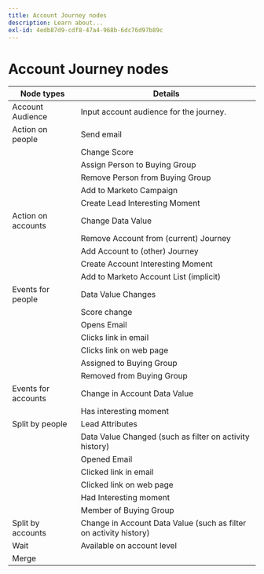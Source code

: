 ```yaml
---
title: Account Journey nodes
description: Learn about...
exl-id: 4edb87d9-cdf8-47a4-968b-6dc76d97b89c
---
```

# Account Journey nodes

| Node types | Details |
| ---------- | ------- |
| Account Audience | Input account audience for the journey. |
| Action on people | Send email |
| | Change Score |
| | Assign Person to Buying Group |
| | Remove Person from Buying Group |
| | Add to Marketo Campaign |
| | Create Lead Interesting Moment |
| Action on accounts | Change Data Value |
| | Remove Account from (current) Journey |
| | Add Account to (other) Journey |
| | Create Account Interesting Moment |
| | Add to Marketo Account List (implicit) |
| Events for people | Data Value Changes |
| | Score change |
| | Opens Email |
| | Clicks link in email |
| | Clicks link on web page |
| | Assigned to Buying Group |
| | Removed from Buying Group |
| Events for accounts | Change in Account Data Value |
| | Has interesting moment |
| Split by people | Lead Attributes |
| | Data Value Changed (such as filter on activity history) |
| | Opened Email |
| | Clicked link in email |
| | Clicked link on web page |
| | Had Interesting moment |
| | Member of Buying Group |
| Split by accounts | Change in Account Data Value (such as filter on activity history) |
| Wait | Available on account level |
| Merge | |
